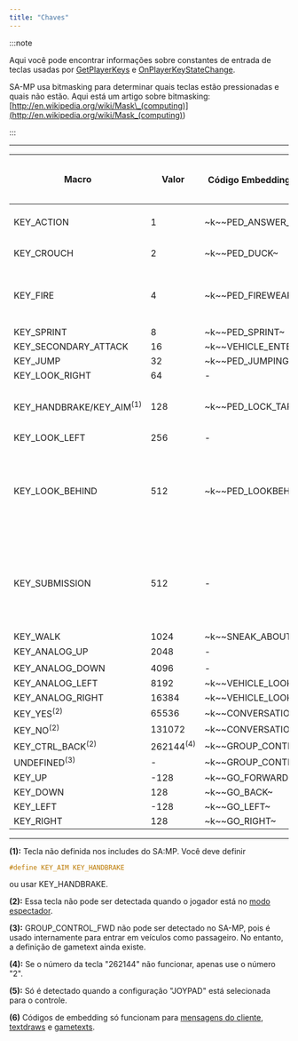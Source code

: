 ```yaml
---
title: "Chaves"
---
```


:::note

Aqui você pode encontrar informações sobre constantes de entrada de teclas usadas por [GetPlayerKeys](../functions/GetPlayerKeys) e [OnPlayerKeyStateChange](../callbacks/OnPlayerKeyStateChange).

SA-MP usa bitmasking para determinar quais teclas estão pressionadas e quais não estão. Aqui está um artigo sobre bitmasking: [http://en.wikipedia.org/wiki/Mask\_(computing)](<http://en.wikipedia.org/wiki/Mask_(computing)>)

:::

---

| Macro                    | Valor     | Código Embedding (A pé) <sup>(6)</sup> | Código Embedding (No Veículo) <sup>(6)</sup> | Tecla Padrão (A pé)                                    | Tecla Padrão (No Veículo) |
| ------------------------ | --------- | ---------------------------- | ------------------------------- | -------------------------------------------------------- | ------------------------ |
| KEY_ACTION               | 1         | \~k~\~PED_ANSWER_PHONE~        | \~k~\~VEHICLE_FIREWEAPON_ALT~     | TAB                                                      | ALT GR / LCTRL / NUM0    |
| KEY_CROUCH               | 2         | \~k~\~PED_DUCK~                | \~k~\~VEHICLE_HORN~               | C                                                        | H / CAPSLOCK             |
| KEY_FIRE                 | 4         | \~k~\~PED_FIREWEAPON~          | \~k~\~VEHICLE_FIREWEAPON~         | LCTRL / LMB (Botão Esquerdo do Mouse)                    | LALT                     |
| KEY_SPRINT               | 8         | \~k~\~PED_SPRINT~              | \~k~\~VEHICLE_ACCELERATE~         | ESPAÇO                                                   | W                        |
| KEY_SECONDARY_ATTACK     | 16        | \~k~\~VEHICLE_ENTER_EXIT~      | \~k~\~VEHICLE_ENTER_EXIT~         | ENTER                                                    | ENTER                    |
| KEY_JUMP                 | 32        | \~k~\~PED_JUMPING~             | \~k~\~VEHICLE_BRAKE~              | LSHIFT                                                   | S                        |
| KEY_LOOK_RIGHT           | 64        | -                            | \~k~\~VEHICLE_LOOKRIGHT~          | -                                                        | E                        |
| KEY_HANDBRAKE/KEY_AIM<sup>(1)</sup> | 128       | \~k~\~PED_LOCK_TARGET~         | \~k~\~VEHICLE_HANDBRAKE~          | RMB (Botão Direito do Mouse)                             | ESPAÇO                    |
| KEY_LOOK_LEFT            | 256       | -                            | \~k~\~VEHICLE_LOOKLEFT~           | -                                                        | Q                        |
| KEY_LOOK_BEHIND          | 512       | \~k~\~PED_LOOKBEHIND~          | \~k~\~VEHICLE_LOOKBEHIND~         | NUM1 / MMB (Botão do Meio do Mouse - Clique na roda do mouse) | 2                        |
| KEY_SUBMISSION           | 512       | -                            | \~k~\~TOGGLE_SUBMISSIONS~         | NUM1 / MMB (Botão do Meio do Mouse - Clique na roda do mouse) | 2 / NUMPAD +             |
| KEY_WALK                 | 1024      | \~k~\~SNEAK_ABOUT~             | -                               | LALT                                                     | -                        |
| KEY_ANALOG_UP            | 2048      | -                            | \~k~\~VEHICLE_TURRETUP~           | NUM8<sup>(5)</sup>                                                  | NUM8                     |
| KEY_ANALOG_DOWN          | 4096      | -                            | \~k~\~VEHICLE_TURRETDOWN~         | NUM2<sup>(5)</sup>                                                  | NUM2                     |
| KEY_ANALOG_LEFT          | 8192      | \~k~\~VEHICLE_LOOKLEFT~        | \~k~\~VEHICLE_TURRETLEFT~         | NUM4                                                     | NUM4                     |
| KEY_ANALOG_RIGHT         | 16384     | \~k~\~VEHICLE_LOOKRIGHT~       | \~k~\~VEHICLE_TURRETRIGHT~        | NUM6                                                     | NUM6                     |
| KEY_YES<sup>(2)</sup>               | 65536     | \~k~\~CONVERSATION_YES~        | \~k~\~CONVERSATION_YES~           | Y                                                        | Y                        |
| KEY_NO<sup>(2)</sup>                | 131072    | \~k~\~CONVERSATION_NO~         | \~k~\~CONVERSATION_NO~            | N                                                        | N                        |
| KEY_CTRL_BACK<sup>(2)</sup>         | 262144<sup>(4)</sup> | \~k~\~GROUP_CONTROL_BWD~       | \~k~\~GROUP_CONTROL_BWD~          | H                                                        | H                        |
| UNDEFINED<sup>(3)</sup>             | -         | \~k~\~GROUP_CONTROL_FWD~       | \~k~\~GROUP_CONTROL_FWD~          | G                                                        | G                        |
| KEY_UP                   | -128      | \~k~\~GO_FORWARD~              | \~k~\~VEHICLE_STEERUP~            | CIMA                                                     | CIMA                     |
| KEY_DOWN                 | 128       | \~k~\~GO_BACK~                 | \~k~\~VEHICLE_STEERDOWN~          | BAIXO                                                    | BAIXO                    |
| KEY_LEFT                 | -128      | \~k~\~GO_LEFT~                 | \~k~\~VEHICLE_STEERLEFT~          | ESQUERDA                                                 | ESQUERDA                 |
| KEY_RIGHT                | 128       | \~k~\~GO_RIGHT~                | \~k~\~VEHICLE_STEERRIGHT~         | DIREITA                                                  | DIREITA                  |

---

**(1):** Tecla não definida nos includes do SA:MP. Você deve definir

```c
#define KEY_AIM KEY_HANDBRAKE
```

ou usar KEY_HANDBRAKE.

**(2):** Essa tecla não pode ser detectada quando o jogador está no [modo espectador](../functions/TogglePlayerSpectating).

**(3):** GROUP_CONTROL_FWD não pode ser detectado no SA-MP, pois é usado internamente para entrar em veículos como passageiro. No entanto, a definição de gametext ainda existe.

**(4):** Se o número da tecla "262144" não funcionar, apenas use o número "2".

**(5):** Só é detectado quando a configuração "JOYPAD" está selecionada para o controle.

**(6)** Códigos de embedding só funcionam para [mensagens do cliente](../functions/SendDeathMessage), [textdraws](../functions/TextDrawCreate) e [gametexts](../functions/GameTextForPlayer).